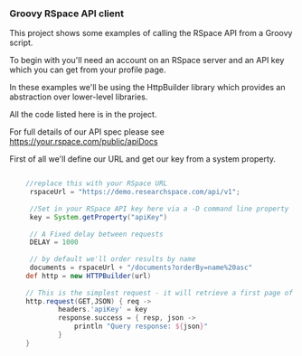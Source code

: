### Groovy RSpace API client

This project shows some examples of calling the RSpace API from a Groovy script.

To begin with you'll need an account on an RSpace server and an API key which you can get from your profile page.

In these examples we'll be using the HttpBuilder library which provides an abstraction over lower-level libraries.

All the code listed here is in the project. 

For full details of our API spec please see https://your.rspace.com/public/apiDocs

First of all we'll define our URL and get our key from a system property.
```groovy

    //replace this with your RSpace URL
	 rspaceUrl = "https://demo.researchspace.com/api/v1";
	 
	 //Set in your RSpace API key here via a -D command line property
	 key = System.getProperty("apiKey")
	 
	 // A Fixed delay between requests
	 DELAY = 1000
	 
	 // by default we'll order results by name
	 documents = rspaceUrl + "/documents?orderBy=name%20asc"
	def http = new HTTPBuilder(url)
	
	// This is the simplest request - it will retrieve a first page of documents ordered by name.
	http.request(GET,JSON) { req ->
			headers.'apiKey' = key
			response.success = { resp, json ->
				println "Query response: ${json}"
			}
	}

```